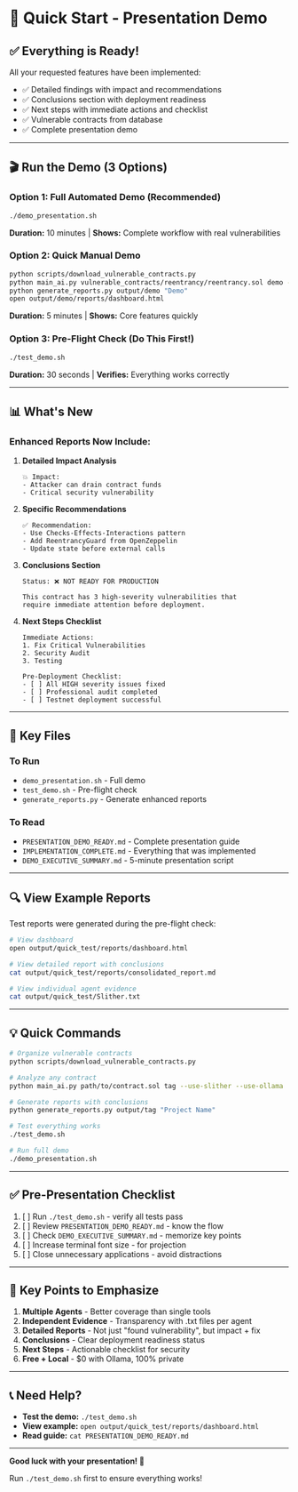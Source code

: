 # 🚀 Quick Start - Presentation Demo

## ✅ Everything is Ready!

All your requested features have been implemented:
- ✅ Detailed findings with impact and recommendations
- ✅ Conclusions section with deployment readiness
- ✅ Next steps with immediate actions and checklist
- ✅ Vulnerable contracts from database
- ✅ Complete presentation demo

---

## 🎬 Run the Demo (3 Options)

### Option 1: Full Automated Demo (Recommended)
```bash
./demo_presentation.sh
```
**Duration:** 10 minutes | **Shows:** Complete workflow with real vulnerabilities

### Option 2: Quick Manual Demo
```bash
python scripts/download_vulnerable_contracts.py
python main_ai.py vulnerable_contracts/reentrancy/reentrancy.sol demo --use-slither --use-ollama
python generate_reports.py output/demo "Demo"
open output/demo/reports/dashboard.html
```
**Duration:** 5 minutes | **Shows:** Core features quickly

### Option 3: Pre-Flight Check (Do This First!)
```bash
./test_demo.sh
```
**Duration:** 30 seconds | **Verifies:** Everything works correctly

---

## 📊 What's New

### Enhanced Reports Now Include:

1. **Detailed Impact Analysis**
   ```
   💥 Impact:
   - Attacker can drain contract funds
   - Critical security vulnerability
   ```

2. **Specific Recommendations**
   ```
   ✅ Recommendation:
   - Use Checks-Effects-Interactions pattern
   - Add ReentrancyGuard from OpenZeppelin
   - Update state before external calls
   ```

3. **Conclusions Section**
   ```
   Status: ❌ NOT READY FOR PRODUCTION
   
   This contract has 3 high-severity vulnerabilities that
   require immediate attention before deployment.
   ```

4. **Next Steps Checklist**
   ```
   Immediate Actions:
   1. Fix Critical Vulnerabilities
   2. Security Audit
   3. Testing
   
   Pre-Deployment Checklist:
   - [ ] All HIGH severity issues fixed
   - [ ] Professional audit completed
   - [ ] Testnet deployment successful
   ```

---

## 📁 Key Files

### To Run
- `demo_presentation.sh` - Full demo
- `test_demo.sh` - Pre-flight check
- `generate_reports.py` - Generate enhanced reports

### To Read
- `PRESENTATION_DEMO_READY.md` - Complete presentation guide
- `IMPLEMENTATION_COMPLETE.md` - Everything that was implemented
- `DEMO_EXECUTIVE_SUMMARY.md` - 5-minute presentation script

---

## 🔍 View Example Reports

Test reports were generated during the pre-flight check:

```bash
# View dashboard
open output/quick_test/reports/dashboard.html

# View detailed report with conclusions
cat output/quick_test/reports/consolidated_report.md

# View individual agent evidence
cat output/quick_test/Slither.txt
```

---

## 💡 Quick Commands

```bash
# Organize vulnerable contracts
python scripts/download_vulnerable_contracts.py

# Analyze any contract
python main_ai.py path/to/contract.sol tag --use-slither --use-ollama

# Generate reports with conclusions
python generate_reports.py output/tag "Project Name"

# Test everything works
./test_demo.sh

# Run full demo
./demo_presentation.sh
```

---

## ✅ Pre-Presentation Checklist

1. [ ] Run `./test_demo.sh` - verify all tests pass
2. [ ] Review `PRESENTATION_DEMO_READY.md` - know the flow
3. [ ] Check `DEMO_EXECUTIVE_SUMMARY.md` - memorize key points
4. [ ] Increase terminal font size - for projection
5. [ ] Close unnecessary applications - avoid distractions

---

## 🎯 Key Points to Emphasize

1. **Multiple Agents** - Better coverage than single tools
2. **Independent Evidence** - Transparency with .txt files per agent
3. **Detailed Reports** - Not just "found vulnerability", but impact + fix
4. **Conclusions** - Clear deployment readiness status
5. **Next Steps** - Actionable checklist for security
6. **Free + Local** - $0 with Ollama, 100% private

---

## 📞 Need Help?

- **Test the demo:** `./test_demo.sh`
- **View example:** `open output/quick_test/reports/dashboard.html`
- **Read guide:** `cat PRESENTATION_DEMO_READY.md`

---

**Good luck with your presentation! 🚀**

Run `./test_demo.sh` first to ensure everything works!
